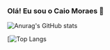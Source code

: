 ### Olá! Eu sou o Caio Moraes 👋

<!--hide_border
**cmoraes5/cmoraes5** is a ✨ _special_ ✨ repository because its `README.md` (this file) appears on your GitHub profile.

Here are some ideas to get you started:

- 🔭 I’m currently working on ...
- 🌱 I’m currently learning ...
- 👯 I’m looking to collaborate on ...
- 🤔 I’m looking for help with ...
- 💬 Ask me about ...
- 📫 How to reach me: ...
- 😄 Pronouns: ele/dele
- ⚡ Fun fact: ...
-->

![Anurag's GitHub stats](https://github-readme-stats.vercel.app/api?username=cmoraes5&show_icons=true&title_color=f72585&text_color=4cc9f0&icon_color=bde0fe&bg_color=3a0ca3&hide_border=true)

<!-- [![Top Langs](https://github-readme-stats.vercel.app/api/top-langs/?username=cmoraes5)](https://github.com/anuraghazra/github-readme-stats) -->
[![Top Langs](https://github-readme-stats.vercel.app/api/top-langs/?username=cmoraes5&layout=compact&langs_count=7&text_color=4cc9f0&bg_color=3a0ca3&hide_border=true)

<!--   [![Top Langs]<img height="180em" src="https://github-readme-stats.vercel.app/api/top-langs/?username=cmoraes5&layout=compact&langs_count=7&text_color=4cc9f0&bg_color=3a0ca3&hide_border=true"/> -->
